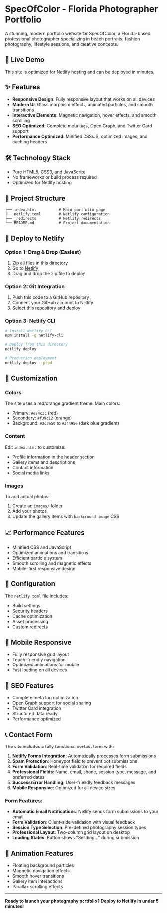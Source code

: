# SpecOfColor - Florida Photographer Portfolio

A stunning, modern portfolio website for SpecOfColor, a Florida-based professional photographer specializing in beach portraits, fashion photography, lifestyle sessions, and creative concepts.

## 🚀 Live Demo

This site is optimized for Netlify hosting and can be deployed in minutes.

## ✨ Features

- **Responsive Design**: Fully responsive layout that works on all devices
- **Modern UI**: Glass morphism effects, animated particles, and smooth transitions
- **Interactive Elements**: Magnetic navigation, hover effects, and smooth scrolling
- **SEO Optimized**: Complete meta tags, Open Graph, and Twitter Card support
- **Performance Optimized**: Minified CSS/JS, optimized images, and caching headers

## 🛠️ Technology Stack

- Pure HTML5, CSS3, and JavaScript
- No frameworks or build process required
- Optimized for Netlify hosting

## 📁 Project Structure

```
├── index.html          # Main portfolio page
├── netlify.toml        # Netlify configuration
├── _redirects          # Netlify redirects
└── README.md           # Project documentation
```

## 🚀 Deploy to Netlify

### Option 1: Drag & Drop (Easiest)
1. Zip all files in this directory
2. Go to [Netlify](https://netlify.com)
3. Drag and drop the zip file to deploy

### Option 2: Git Integration
1. Push this code to a GitHub repository
2. Connect your GitHub account to Netlify
3. Select this repository and deploy

### Option 3: Netlify CLI
```bash
# Install Netlify CLI
npm install -g netlify-cli

# Deploy from this directory
netlify deploy

# Production deployment
netlify deploy --prod
```

## 🎨 Customization

### Colors
The site uses a red/orange gradient theme. Main colors:
- Primary: `#e74c3c` (red)
- Secondary: `#f39c12` (orange)
- Background: `#2c3e50` to `#34495e` (dark blue gradient)

### Content
Edit `index.html` to customize:
- Profile information in the header section
- Gallery items and descriptions
- Contact information
- Social media links

### Images
To add actual photos:
1. Create an `images/` folder
2. Add your photos
3. Update the gallery items with `background-image` CSS

## 📈 Performance Features

- Minified CSS and JavaScript
- Optimized animations and transitions
- Efficient particle system
- Smooth scrolling and magnetic effects
- Mobile-first responsive design

## 🔧 Configuration

The `netlify.toml` file includes:
- Build settings
- Security headers
- Cache optimization
- Asset processing
- Custom redirects

## 📱 Mobile Responsive

- Fully responsive grid layout
- Touch-friendly navigation
- Optimized animations for mobile
- Fast loading on all devices

## 🎯 SEO Features

- Complete meta tag optimization
- Open Graph support for social sharing
- Twitter Card integration
- Structured data ready
- Performance optimized

## 📞 Contact Form

The site includes a fully functional contact form with:

1. **Netlify Forms Integration**: Automatically processes form submissions
2. **Spam Protection**: Honeypot field to prevent bot submissions
3. **Form Validation**: Real-time validation for required fields
4. **Professional Fields**: Name, email, phone, session type, message, and preferred dates
5. **Success/Error Handling**: User-friendly feedback messages
6. **Mobile Responsive**: Optimized for all device sizes

### Form Features:
- **Automatic Email Notifications**: Netlify sends form submissions to your email
- **Form Validation**: Client-side validation with visual feedback
- **Session Type Selection**: Pre-defined photography session types
- **Professional Layout**: Two-column grid layout on desktop
- **Loading States**: Button shows "Sending..." during submission

## 🎨 Animation Features

- Floating background particles
- Magnetic navigation effects
- Smooth hover transitions
- Gallery item interactions
- Parallax scrolling effects

---

**Ready to launch your photography portfolio? Deploy to Netlify in under 5 minutes!**